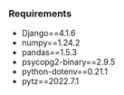 ### Requirements

- Django==4.1.6
- numpy==1.24.2
- pandas==1.5.3
- psycopg2-binary==2.9.5
- python-dotenv==0.21.1
- pytz==2022.7.1
